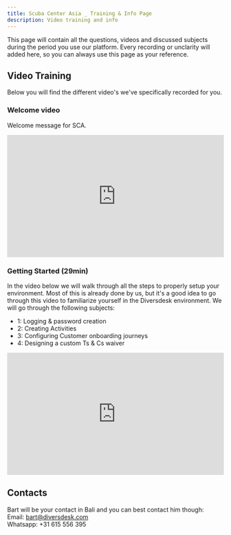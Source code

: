 ```yaml
---
title: Scuba Center Asia _ Training & Info Page
description: Video training and info 
---
```


This page will contain all the questions, videos and discussed subjects during the period you use our platform. 
Every recording or unclarity will added here, so you can always use this page as your reference.


## Video Training

Below you will find the different video's we've specifically recorded for you. 

### Welcome video 
Welcome message for SCA.
<div style="position: relative; padding-bottom: 56.25%; height: 0;"><iframe src="https://www.loom.com/embed/24779049513047ef97c6e58622d82cd8?sid=1b02d21b-5d3f-4ab2-87c4-5aee6615c50c" frameborder="0" webkitallowfullscreen mozallowfullscreen allowfullscreen style="position: absolute; top: 0; left: 0; width: 100%; height: 100%;"></iframe></div>

### Getting Started (29min)
In the video below we will walk through all the steps to properly setup your environment. 
Most of this is already done by us, but it's a good idea to go through this video to familiarize yourself in the Diversdesk environment. We will go through the following subjects: </br>
- 1: Logging & password creation
- 2: Creating Activities
- 3: Configuring Customer onboarding journeys
- 4: Designing a custom Ts & Cs waiver  
<div style="position: relative; padding-bottom: 56.25%; height: 0;"><iframe src="https://www.loom.com/embed/ac3c1b550cbd4f4888116b99a29e9679?sid=d717a00c-aaa8-4891-9497-386efaa670b2" frameborder="0" webkitallowfullscreen mozallowfullscreen allowfullscreen style="position: absolute; top: 0; left: 0; width: 100%; height: 100%;"></iframe></div>

## Contacts
Bart will be your contact in Bali and you can best contact him though: </br>
Email: bart@diversdesk.com </br>
Whatsapp: +31 615 556 395 </br>
